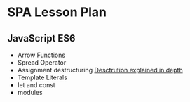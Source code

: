 # SPA Lesson Plan
## JavaScript ES6
- Arrow Functions
- Spread Operator
- Assignment destructuring [Desctrution explained in depth](http://www.2ality.com/2015/01/es6-destructuring.html)
- Template Literals
- let and const
- modules
